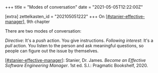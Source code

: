 +++
title = "Modes of conversation"
date = "2021-05-05T12:22:00Z"

[extra]
zettelkasten_id = "202105051222"
+++
On [[#stanier-effective-manager](/zettelkasten/tags/stanier-effective-manager)], 9th chapter

There are two modes of conversation:

*Directive*: It's a *push* action. You give instructions.
*Following interest*: It's a *pull* action. You listen to the person and ask meaningful questions, so people can figure out the issue by themselves.

[[#stanier-effective-manager](/zettelkasten/tags/stanier-effective-manager)]: Stanier, Dr. James. _Become an Effective Software Engineering Manager_. 1st ed. S.l.: Pragmatic Bookshelf, 2020.

